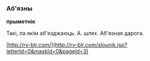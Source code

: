 ### Аб'язны
**прыметнік**

Такі, па якім аб'язджаюць. А. шлях. Аб'язная дарога.

<a rel="author">[http://rv-blr.com/](http://rv-blr.com/slounik.jsp?letterId=0&maskId=0&pageId=3)</a>
